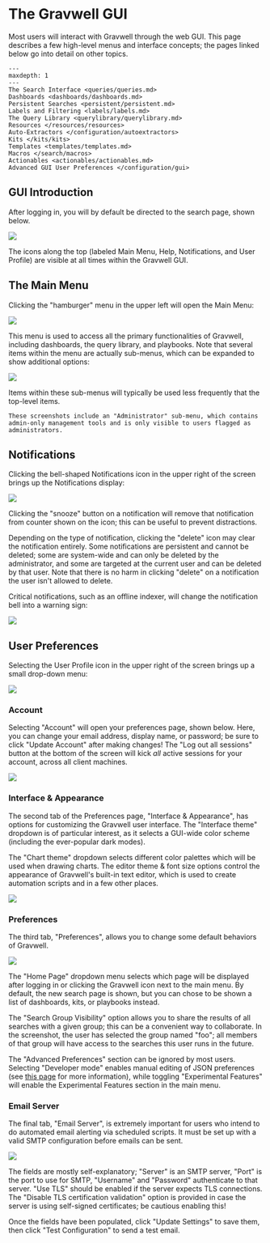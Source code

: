 # The Gravwell GUI

Most users will interact with Gravwell through the web GUI. This page describes a few high-level menus and interface concepts; the pages linked below go into detail on other topics.

```{toctree}
---
maxdepth: 1
---
The Search Interface <queries/queries.md>
Dashboards <dashboards/dashboards.md>
Persistent Searches <persistent/persistent.md>
Labels and Filtering <labels/labels.md>
The Query Library <querylibrary/querylibrary.md>
Resources </resources/resources>
Auto-Extractors </configuration/autoextractors>
Kits </kits/kits>
Templates <templates/templates.md>
Macros </search/macros>
Actionables <actionables/actionables.md>
Advanced GUI User Preferences </configuration/gui>
```

## GUI Introduction

After logging in, you will by default be directed to the search page, shown below.

![](searchpage.png)

The icons along the top (labeled Main Menu, Help, Notifications, and User Profile) are visible at all times within the Gravwell GUI.

## The Main Menu

Clicking the "hamburger" menu in the upper left will open the Main Menu:

![](menu.png)

This menu is used to access all the primary functionalities of Gravwell, including dashboards, the query library, and playbooks. Note that several items within the menu are actually sub-menus, which can be expanded to show additional options:

![](menu-expanded.png)

Items within these sub-menus will typically be used less frequently that the top-level items.

```{note}
These screenshots include an "Administrator" sub-menu, which contains admin-only management tools and is only visible to users flagged as administrators.
```

## Notifications

Clicking the bell-shaped Notifications icon in the upper right of the screen brings up the Notifications display:

![](notifications.png)

Clicking the "snooze" button on a notification will remove that notification from counter shown on the icon; this can be useful to prevent distractions.

Depending on the type of notification, clicking the "delete" icon may clear the notification entirely. Some notifications are persistent and cannot be deleted; some are system-wide and can only be deleted by the administrator, and some are targeted at the current user and can be deleted by that user. Note that there is no harm in clicking "delete" on a notification the user isn't allowed to delete.

Critical notifications, such as an offline indexer, will change the notification bell into a warning sign:

![](notif-warn.png)

## User Preferences

Selecting the User Profile icon in the upper right of the screen brings up a small drop-down menu:

![](user-dropdown.png)

### Account

Selecting "Account" will open your preferences page, shown below. Here, you can change your email address, display name, or password; be sure to click "Update Account" after making changes! The "Log out all sessions" button at the bottom of the screen will kick *all* active sessions for your account, across all client machines.

![](account-prefs.png)

### Interface & Appearance 

The second tab of the Preferences page, "Interface & Appearance", has options for customizing the Gravwell user interface. The "Interface theme" dropdown is of particular interest, as it selects a GUI-wide color scheme (including the ever-popular dark modes). 

The "Chart theme" dropdown selects different color palettes which will be used when drawing charts. The editor theme & font size options control the appearance of Gravwell's built-in text editor, which is used to create automation scripts and in a few other places.

![](interface-prefs.png)

### Preferences

The third tab, "Preferences", allows you to change some default behaviors of Gravwell.

![](general-prefs.png)

The "Home Page" dropdown menu selects which page will be displayed after logging in or clicking the Gravwell icon next to the main menu. By default, the new search page is shown, but you can chose to be shown a list of dashboards, kits, or playbooks instead.

The "Search Group Visibility" option allows you to share the results of all searches with a given group; this can be a convenient way to collaborate. In the screenshot, the user has selected the group named "foo"; all members of that group will have access to the searches this user runs in the future.

The "Advanced Preferences" section can be ignored by most users. Selecting "Developer mode" enables manual editing of JSON preferences (see [this page](/configuration/gui.md) for more information), while toggling "Experimental Features" will enable the Experimental Features section in the main menu.

### Email Server

The final tab, "Email Server", is extremely important for users who intend to do automated email alerting via scheduled scripts. It must be set up with a valid SMTP configuration before emails can be sent.

![](email-prefs.png)

The fields are mostly self-explanatory; "Server" is an SMTP server, "Port" is the port to use for SMTP, "Username" and "Password" authenticate to that server. "Use TLS" should be enabled if the server expects TLS connections. The "Disable TLS certification validation" option is provided in case the server is using self-signed certificates; be cautious enabling this!

Once the fields have been populated, click "Update Settings" to save them, then click "Test Configuration" to send a test email.
